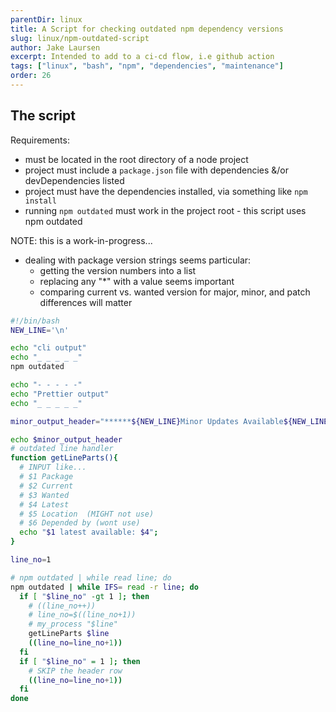 ```yaml
---
parentDir: linux
title: A Script for checking outdated npm dependency versions
slug: linux/npm-outdated-script
author: Jake Laursen
excerpt: Intended to add to a ci-cd flow, i.e github action
tags: ["linux", "bash", "npm", "dependencies", "maintenance"]
order: 26
---
```


## The script
Requirements:
- must be located in the root directory of a node project
- project must include a `package.json` file with dependencies &/or devDependencies listed
- project must have the dependencies installed, via something like `npm install`
- running `npm outdated` must work in the project root - this script uses npm outdated

NOTE: this is a work-in-progress...
- dealing with package version strings seems particular:
  - getting the version numbers into a list
  - replacing any "*" with a value seems important
  - comparing current vs. wanted version for major, minor, and patch differences will matter

```bash
#!/bin/bash
NEW_LINE='\n'

echo "cli output"
echo "_ _ _ _ _"
npm outdated

echo "- - - - -"
echo "Prettier output"
echo "_ _ _ _ _"

minor_output_header="******${NEW_LINE}Minor Updates Available${NEW_LINE}These can be updated per running \"npm i\", as your package.json indicates the new version is allowed${NEW_LINE}******"

echo $minor_output_header
# outdated line handler
function getLineParts(){
  # INPUT like...
  # $1 Package 
  # $2 Current 
  # $3 Wanted 
  # $4 Latest  
  # $5 Location  (MIGHT not use)
  # $6 Depended by (wont use)
  echo "$1 latest available: $4";
}

line_no=1

# npm outdated | while read line; do
npm outdated | while IFS= read -r line; do
  if [ "$line_no" -gt 1 ]; then
    # ((line_no++))
    # line_no=$((line_no+1))
    # my_process "$line"
    getLineParts $line
    ((line_no=line_no+1))
  fi
  if [ "$line_no" = 1 ]; then
    # SKIP the header row
    ((line_no=line_no+1))
  fi
done
```